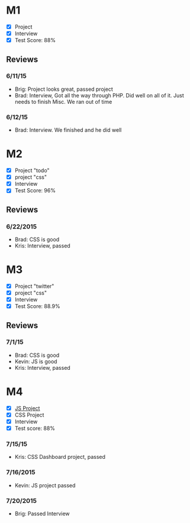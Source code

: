 # M1

- [x] Project
- [x] Interview
- [x] Test Score: 88%

## Reviews

### 6/11/15

- Brig: Project looks great, passed project
- Brad: Interview, Got all the way through PHP. Did well on all of it. Just needs to finish Misc. We ran out of time

### 6/12/15

- Brad: Interview. We finished and he did well

# M2

- [x] Project "todo"
- [x] project "css"
- [x] Interview
- [x] Test Score: 96%

## Reviews

### 6/22/2015

- Brad: CSS is good
- Kris: Interview, passed


# M3

- [x] Project "twitter"
- [x] project "css"
- [x] Interview
- [x] Test Score: 88.9%

## Reviews

### 7/1/15

- Brad: CSS is good
- Kevin: JS is good
- Kris: Interview, passed

# M4

- [x] [JS Project](https://github.com/dpwj/jQuery-Twitter-v2)
- [x] CSS Project
- [x] Interview
- [x] Test score: 88%

### 7/15/15

- Kris: CSS Dashboard project, passed

### 7/16/2015

- Kevin: JS project passed

### 7/20/2015

- Brig: Passed Interview
